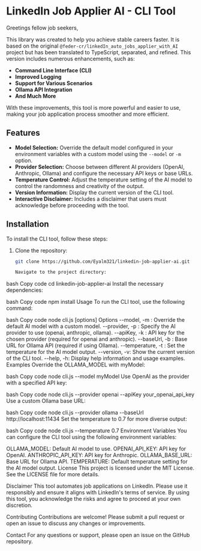 # LinkedIn Job Applier AI - CLI Tool

Greetings fellow job seekers,

This library was created to help you achieve stable careers faster. It is based on the original `@feder-cr/linkedIn_auto_jobs_applier_with_AI` project but has been translated to TypeScript, separated, and refined. This version includes numerous enhancements, such as:

- **Command Line Interface (CLI)**
- **Improved Logging**
- **Support for Various Scenarios**
- **Ollama API Integration**
- **And Much More**

With these improvements, this tool is more powerful and easier to use, making your job application process smoother and more efficient.

## Features

- **Model Selection:** Override the default model configured in your environment variables with a custom model using the `--model` or `-m` option.
- **Provider Selection:** Choose between different AI providers (OpenAI, Anthropic, Ollama) and configure the necessary API keys or base URLs.
- **Temperature Control:** Adjust the temperature setting of the AI model to control the randomness and creativity of the output.
- **Version Information:** Display the current version of the CLI tool.
- **Interactive Disclaimer:** Includes a disclaimer that users must acknowledge before proceeding with the tool.

## Installation

To install the CLI tool, follow these steps:

1. Clone the repository:
   ```bash
   git clone https://github.com/Eyalm321/linkedin-job-applier-ai.git

   Navigate to the project directory:

bash
Copy code
cd linkedin-job-applier-ai
Install the necessary dependencies:

bash
Copy code
npm install
Usage
To run the CLI tool, use the following command:

bash
Copy code
node cli.js [options]
Options
--model, -m <model>: Override the default AI model with a custom model.
--provider, -p <provider>: Specify the AI provider to use (openai, anthropic, ollama).
--apiKey, -k <key>: API key for the chosen provider (required for openai and anthropic).
--baseUrl, -b <url>: Base URL for Ollama API (required if using Ollama).
--temperature, -t <value>: Set the temperature for the AI model output.
--version, -v: Show the current version of the CLI tool.
--help, -h: Display help information and usage examples.
Examples
Override the OLLAMA_MODEL with myModel:

bash
Copy code
node cli.js --model myModel
Use OpenAI as the provider with a specified API key:

bash
Copy code
node cli.js --provider openai --apiKey your_openai_api_key
Use a custom Ollama base URL:

bash
Copy code
node cli.js --provider ollama --baseUrl http://localhost:11434
Set the temperature to 0.7 for more diverse output:

bash
Copy code
node cli.js --temperature 0.7
Environment Variables
You can configure the CLI tool using the following environment variables:

OLLAMA_MODEL: Default AI model to use.
OPENAI_API_KEY: API key for OpenAI.
ANTHROPIC_API_KEY: API key for Anthropic.
OLLAMA_BASE_URL: Base URL for Ollama API.
TEMPERATURE: Default temperature setting for the AI model output.
License
This project is licensed under the MIT License. See the LICENSE file for more details.

Disclaimer
This tool automates job applications on LinkedIn. Please use it responsibly and ensure it aligns with LinkedIn's terms of service. By using this tool, you acknowledge the risks and agree to proceed at your own discretion.

Contributing
Contributions are welcome! Please submit a pull request or open an issue to discuss any changes or improvements.

Contact
For any questions or support, please open an issue on the GitHub repository.


